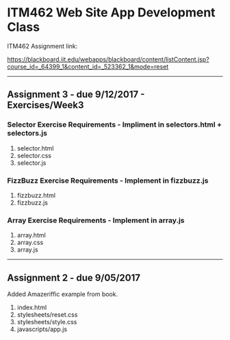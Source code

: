 # ITM462 Web Site App Development Class

ITM462 Assignment link:

https://blackboard.iit.edu/webapps/blackboard/content/listContent.jsp?course_id=_64399_1&content_id=_523362_1&mode=reset

-------------------------------------------------------------------
## Assignment 3 - due 9/12/2017 - Exercises/Week3

### Selector Exercise Requirements - Impliment in selectors.html + selectors.js 

1. selector.html
2. selector.css
3. selector.js

### FizzBuzz Exercise Requirements - Implement in fizzbuzz.js

1. fizzbuzz.html
2. fizzbuzz.js

### Array Exercise Requirements - Implement in array.js

1. array.html
2. array.css
3. array.js

-------------------------------------------------------------------

## Assignment 2 - due 9/05/2017 

Added Amazeriffic example from book.

1. index.html
2. stylesheets/reset.css
3. stylesheets/style.css
4. javascripts/app.js

